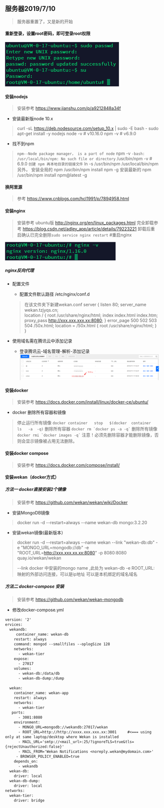 ## 服务器2019/7/10
>服务器重置了，又是新的开始

#### 重新登录，设置root密码，即可登录root权限
![Alt text](./1562737372412.png)

#### 安装nodejs
>安装参考 https://www.jianshu.com/p/a9212848a34f

- 安装最新版node 10.x
> curl -sL https://deb.nodesource.com/setup_10.x | sudo -E bash -
   sudo apt-get install -y nodejs
   node -v # v10.16.0
   npm -v #  v6.9.0

- 找不到npm
>  `npm--Node package manager， is a part of node`
   npm -v `-bash: /usr/local/bin/npm: No such file or directory`
   /usr/bin/npm -v # 6.9.0
   > `创建 npm 再本地目录的链接文件`
   ln -s /usr/bin/npm /usr/local/bin/npm
  >另外，
   > 安装全局的 npm
   /usr/bin/npm install npm -g
   >安装最新的 npm
   /usr/bin/npm install npm@latest -g
#### 换阿里源
>参考 https://www.cnblogs.com/hcl1991/p/7894958.html

#### 安装nginx
> 安装参考 ubuntu版 http://nginx.org/en/linux_packages.html
> 完全卸载参考 https://blog.csdn.net/adley_app/article/details/79223221
> 卸载后重启确认已完全删除``` sudo service nginx restart ``` #重启nginx

![Alt text](./1562742709714.png)
##### nginx反向代理
- 配置文件
	- 配置文件默认路径  /etc/nginx/conf.d
	> 在该文件夹下新建wekan.conf
	server {
	    listen       80;
		server_name  wekan.tzjyqs.cn;  
	    location / {
	        root   /usr/share/nginx/html;
	        index  index.html index.htm;
	        proxy_pass http://xxx.xxx.xxx.xx:8080;
	    }
	    error_page   500 502 503 504  /50x.html;
	    location = /50x.html {
	        root   /usr/share/nginx/html;
	    }
}

- 使用域名需在腾讯云中添加记录
	- 登录腾讯云-域名管理-解析-添加记录
	![Alt text](./1562837961433.png)

	

#### 安装docker
> 安装参考 https://docs.docker.com/install/linux/docker-ce/ubuntu/

- docker 删除所有容器和镜像
>停止运行所有镜像 ``` docker container   stop   $(docker  container  ls   -a  -q) ```
> 删除所有容器 ``` docker rm `docker ps -a -q` ```
> 删除所有镜像 ``` docker rmi `docker images -q` ```
> 注意！必须先删除容器才能删除镜像，否则会显示镜像被占用无法删除。
#### 安装docker compose
> 安装参考 https://docs.docker.com/compose/install/

#### 安装wekan（docker方式）
##### 方法一 docker直接安装2个镜像
> 安装参考 https://github.com/wekan/wekan/wiki/Docker

- 安装MongoDB镜像
> docker run -d --restart=always --name wekan-db mongo:3.2.20

- 安装wekan镜像(最新版本）
> docker run -d --restart=always --name wekan --link "wekan-db:db" -e "MONGO_URL=mongodb://db" -e "ROOT_URL=http://xxx.xxx.xx.xx:8080" -p 8080:8080 quay.io/wekan/wekan
>
> --link docker 中安装的mongo name ,此处为 wekan-db
> -e ROOT_URL: 映射的外部访问连接，可以是ip地址 可以是本机绑定的域名域名

##### 方法二 docker-compose 安装
> 安装参考 https://github.com/wekan/wekan-mongodb

- 修改docker-compose.yml
```
version: '2'
ervices:
  wekandb:
     container_name: wekan-db
    restart: always
    command: mongod --smallfiles --oplogSize 128
    networks:
      - wekan-tier
    expose:
      - 27017
    volumes:
      - wekan-db:/data/db
      - wekan-db-dump:/dump

  wekan:
    container_name: wekan-app
    restart: always
    networks:
      - wekan-tier
   ports:
      - 3001:8080
    environment:
      - MONGO_URL=mongodb://wekandb:27017/wekan
	  - ROOT_URL=http://http://xxxx.xxx.xxx.xx:3001     #<=== using only at same laptop/desktop where Wekan is installed
      - MAIL_URL='smtp://<mail_url>:25/?ignoreTLS=true&tls={rejectUnauthorized:false}'
      - MAIL_FROM='Wekan Notifications <noreply.wekan@mydomain.com>'
     - BROWSER_POLICY_ENABLED=true
    depends_on:
      - wekandb
  wekan-db:
    driver: local
  wekan-db-dump:
    driver: local
networks:
  wekan-tier:
    driver: bridge
  ```